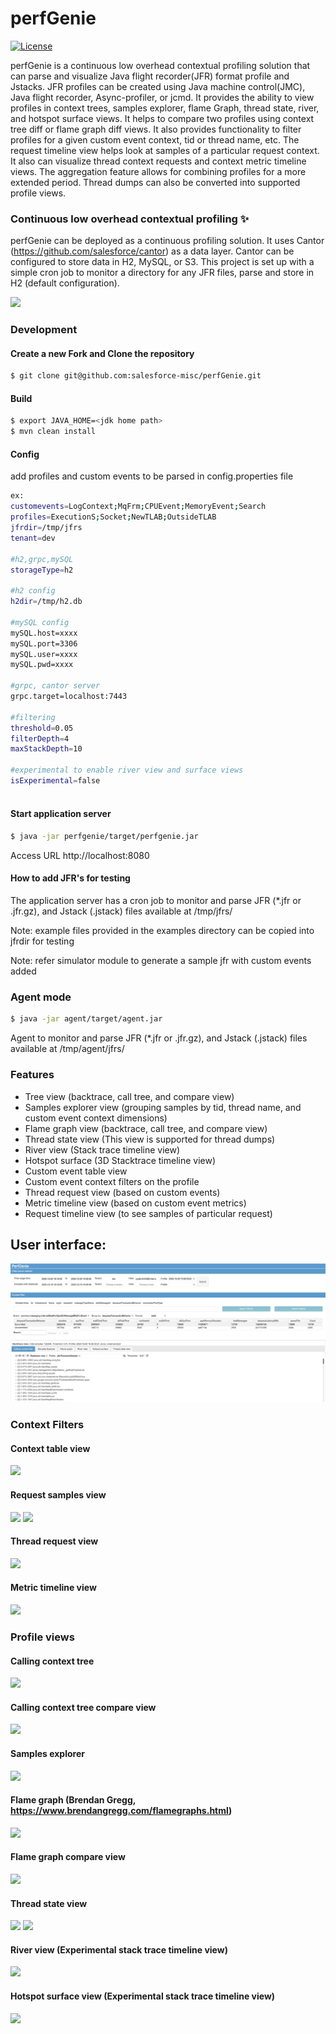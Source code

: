 # perfGenie

<a href="https://opensource.org/licenses/BSD-3-Clause" rel="nofollow"><img src="https://camo.githubusercontent.com/8ccf186e7288af6d88a1f6a930c0fcc4e7a8a9936b34e07629d815d1eab4d977/68747470733a2f2f696d672e736869656c64732e696f2f62616467652f4c6963656e73652d425344253230332d2d436c617573652d626c75652e737667" alt="License" data-canonical-src="https://img.shields.io/badge/License-BSD%203--Clause-blue.svg" style="max-width: 100%;"></a>

perfGenie is a continuous low overhead contextual profiling solution that can parse and visualize Java flight recorder(JFR) format profile and Jstacks. JFR profiles can be created using Java machine control(JMC), Java flight recorder, Async-profiler, or jcmd. It provides the ability to view profiles in context trees, samples explorer, flame Graph, thread state, river, and hotspot surface views. It helps to compare two profiles using context tree diff or flame graph diff views. It also provides functionality to filter profiles for a given custom event context, tid or thread name, etc. The request timeline view helps look at samples of a particular request context. It also can visualize thread context requests and context metric timeline views. The aggregation feature allows for combining profiles for a more extended period. Thread dumps can also be converted into supported profile views.


### Continuous low overhead contextual profiling ✨

perfGenie can be deployed as a continuous profiling solution. It uses Cantor (https://github.com/salesforce/cantor) as a data layer. Cantor can be configured to store data in H2, MySQL, or S3. This project is set up with a simple cron job to monitor a directory for any JFR files, parse and store in H2 (default configuration).

<img src="https://github.com/salesforce-misc/perfGenie/blob/main/perfgenie/src/main/resources/static/images/flow.jpg?raw=true" width="500"  />

### Development

#### Create a new Fork and Clone the repository

```sh
$ git clone git@github.com:salesforce-misc/perfGenie.git
```

#### Build

```sh
$ export JAVA_HOME=<jdk home path>
$ mvn clean install
```

#### Config

add profiles and custom events to be parsed in config.properties file

```sh
ex:
customevents=LogContext;MqFrm;CPUEvent;MemoryEvent;Search
profiles=ExecutionS;Socket;NewTLAB;OutsideTLAB
jfrdir=/tmp/jfrs
tenant=dev

#h2,grpc,mySQL
storageType=h2

#h2 config
h2dir=/tmp/h2.db

#mySQL config
mySQL.host=xxxx
mySQL.port=3306
mySQL.user=xxxx
mySQL.pwd=xxxx

#grpc, cantor server
grpc.target=localhost:7443

#filtering
threshold=0.05
filterDepth=4
maxStackDepth=10

#experimental to enable river view and surface views
isExperimental=false



```

#### Start application server
```sh
$ java -jar perfgenie/target/perfgenie.jar
```
Access URL http://localhost:8080

#### How to add JFR's for testing
The application server has a cron job to monitor and parse JFR (*.jfr or .jfr.gz), and Jstack (.jstack) files available at /tmp/jfrs/ 

Note: example files provided in the examples directory can be copied into jfrdir for testing

Note: refer simulator module to generate a sample jfr with custom events added

### Agent mode
```sh
$ java -jar agent/target/agent.jar
```
Agent to monitor and parse JFR (*.jfr or .jfr.gz), and Jstack (.jstack) files available at /tmp/agent/jfrs/

### Features

- Tree view (backtrace, call tree, and compare view)
- Samples explorer view (grouping samples by tid, thread name, and custom event context dimensions)
- Flame graph view (backtrace, call tree, and compare view)
- Thread state view (This view is supported for thread dumps)
- River view (Stack trace timeline view)
- Hotspot surface (3D Stacktrace timeline view)
- Custom event table view
- Custom event context filters on the profile
- Thread request view (based on custom events)
- Metric timeline view (based on custom event metrics)
- Request timeline view (to see samples of particular request)

## User interface:
<img src="https://github.com/salesforce-misc/perfGenie/blob/main/perfgenie/src/main/resources/static/images/ui.jpg?raw=true"   />

### Context Filters

#### Context table view
<img src="https://github.com/salesforce-misc/perfGenie/blob/main/perfgenie/src/main/resources/static/images/contexttable.jpg?raw=true"/>

#### Request samples view
<img src="https://github.com/salesforce-misc/perfGenie/blob/main/perfgenie/src/main/resources/static/images/showallrequests.jpg?raw=true"/>

<img src="https://github.com/salesforce-misc/perfGenie/blob/main/perfgenie/src/main/resources/static/images/requesttimeline.jpg?raw=true"/>

#### Thread request view
<img src="https://github.com/salesforce-misc/perfGenie/blob/main/perfgenie/src/main/resources/static/images/threadrequestview.jpg?raw=true"/>

#### Metric timeline view
<img src="https://github.com/salesforce-misc/perfGenie/blob/main/perfgenie/src/main/resources/static/images/metrictimelineview.jpg?raw=true"/>

### Profile views

#### Calling context tree
<img src="https://github.com/salesforce-misc/perfGenie/blob/main/perfgenie/src/main/resources/static/images/treeview.jpg?raw=true"/>

#### Calling context tree compare view
<img src="https://github.com/salesforce-misc/perfGenie/blob/main/perfgenie/src/main/resources/static/images/treeviewdiff.jpg?raw=true"/>

#### Samples explorer
<img src="https://github.com/salesforce-misc/perfGenie/blob/main/perfgenie/src/main/resources/static/images/samplesexplorer.jpg?raw=true"/>

#### Flame graph (Brendan Gregg, https://www.brendangregg.com/flamegraphs.html)
<img src="https://github.com/salesforce-misc/perfGenie/blob/main/perfgenie/src/main/resources/static/images/flamegraph.jpg?raw=true"/>

#### Flame graph compare view
<img src="https://github.com/salesforce-misc/perfGenie/blob/main/perfgenie/src/main/resources/static/images/flamegraphdiff.jpg?raw=true"/>

#### Thread state view
<img src="https://github.com/salesforce-misc/perfGenie/blob/main/perfgenie/src/main/resources/static/images/threadstateview.jpg?raw=true"/>
<img src="https://github.com/salesforce-misc/perfGenie/blob/main/perfgenie/src/main/resources/static/images/threadstatepop.jpg?raw=true"/>

#### River view (Experimental stack trace timeline view)
<img src="https://github.com/salesforce-misc/perfGenie/blob/main/perfgenie/src/main/resources/static/images/riverview.jpg?raw=true"/>

#### Hotspot surface view (Experimental stack trace timeline view)
<img src="https://github.com/salesforce-misc/perfGenie/blob/main/perfgenie/src/main/resources/static/images/surfaceview.jpg?raw=true"/>





